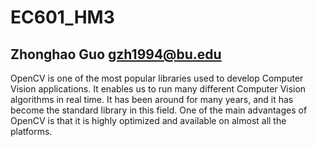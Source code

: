 # EC601_HM3
## Zhonghao Guo gzh1994@bu.edu
OpenCV is one of the most popular libraries used to develop Computer Vision
applications. It enables us to run many different Computer Vision algorithms
in real time. It has been around for many years, and it has become the standard
library in this field. One of the main advantages of OpenCV is that it is highly
optimized and available on almost all the platforms.
